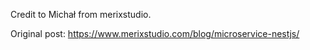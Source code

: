 Credit to Michał from merixstudio.

Original post:
https://www.merixstudio.com/blog/microservice-nestjs/

